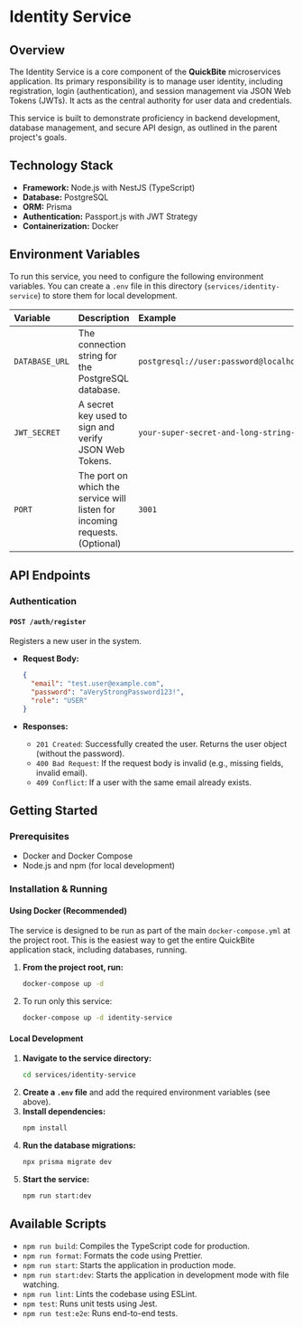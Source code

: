 # Identity Service

## Overview

The Identity Service is a core component of the **QuickBite** microservices application. Its primary responsibility is to manage user identity, including registration, login (authentication), and session management via JSON Web Tokens (JWTs). It acts as the central authority for user data and credentials.

This service is built to demonstrate proficiency in backend development, database management, and secure API design, as outlined in the parent project's goals.

## Technology Stack

- **Framework:** Node.js with NestJS (TypeScript)
- **Database:** PostgreSQL
- **ORM:** Prisma
- **Authentication:** Passport.js with JWT Strategy
- **Containerization:** Docker

## Environment Variables

To run this service, you need to configure the following environment variables. You can create a `.env` file in this directory (`services/identity-service`) to store them for local development.

| Variable       | Description                                                                 | Example                                                      |
| :------------- | :-------------------------------------------------------------------------- | :----------------------------------------------------------- |
| `DATABASE_URL` | The connection string for the PostgreSQL database.                          | `postgresql://user:password@localhost:5432/identitydb`       |
| `JWT_SECRET`   | A secret key used to sign and verify JSON Web Tokens.                       | `your-super-secret-and-long-string-for-jwt`                  |
| `PORT`         | The port on which the service will listen for incoming requests. (Optional) | `3001`                                                       |

## API Endpoints

### Authentication

#### `POST /auth/register`

Registers a new user in the system.

- **Request Body:**

  ```json
  {
    "email": "test.user@example.com",
    "password": "aVeryStrongPassword123!",
    "role": "USER"
  }
  ```

- **Responses:**
  - `201 Created`: Successfully created the user. Returns the user object (without the password).
  - `400 Bad Request`: If the request body is invalid (e.g., missing fields, invalid email).
  - `409 Conflict`: If a user with the same email already exists.

## Getting Started

### Prerequisites

- Docker and Docker Compose
- Node.js and npm (for local development)

### Installation & Running

#### Using Docker (Recommended)

The service is designed to be run as part of the main `docker-compose.yml` at the project root. This is the easiest way to get the entire QuickBite application stack, including databases, running.

1.  **From the project root, run:**
    ```bash
    docker-compose up -d
    ```
2.  To run only this service:
    ```bash
    docker-compose up -d identity-service
    ```

#### Local Development

1.  **Navigate to the service directory:**
    ```bash
    cd services/identity-service
    ```
2.  **Create a `.env` file** and add the required environment variables (see above).
3.  **Install dependencies:**
    ```bash
    npm install
    ```
4.  **Run the database migrations:**
    ```bash
    npx prisma migrate dev
    ```
5.  **Start the service:**
    ```bash
    npm run start:dev
    ```

## Available Scripts

- `npm run build`: Compiles the TypeScript code for production.
- `npm run format`: Formats the code using Prettier.
- `npm run start`: Starts the application in production mode.
- `npm run start:dev`: Starts the application in development mode with file watching.
- `npm run lint`: Lints the codebase using ESLint.
- `npm test`: Runs unit tests using Jest.
- `npm run test:e2e`: Runs end-to-end tests.